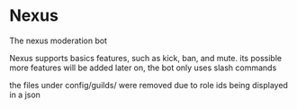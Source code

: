 # Nexus
The nexus moderation bot

Nexus supports basics features, such as kick, ban, and mute. its possible more features will be added later on, the bot only uses slash commands

the files under config/guilds/ were removed due to role ids being displayed in a json

